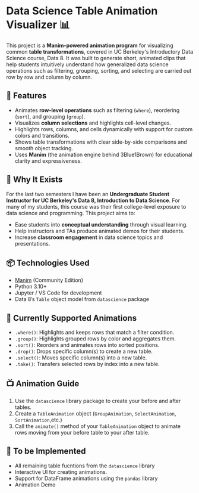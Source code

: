 # Data Science Table Animation Visualizer 📊

This project is a **Manim-powered animation program** for visualizing common **table transformations**, covered in UC Berkeley's Introductory Data Science course, Data 8. It was built to generate short, animated clips that help students intuitively understand how generalized data science operations such as filtering, grouping, sorting, and selecting are carried out row by row and column by column.

## 🚀 Features

- Animates **row-level operations** such as filtering (`where`), reordering (`sort`), and grouping (`group`).
- Visualizes **column selections** and highlights cell-level changes.
- Highlights rows, columns, and cells dynamically with support for custom colors and transitions.
- Shows table transformations with clear side-by-side comparisons and smooth object tracking.
- Uses **Manim** (the animation engine behind 3Blue1Brown) for educational clarity and expressiveness.

## 🧠 Why It Exists

For the last two semesters I have been an **Undergraduate Student Instructor for UC Berkeley's Data 8, Introduction to Data Science**. For many of my students, this course was their first college-level exposure to data science and programming. This project aims to:
- Ease students into **conceptual understanding** through visual learning.
- Help instructors and TAs produce animated demos for their students.
- Increase **classroom engagement** in data science topics and presentations.

## 📦 Technologies Used

- [Manim](https://docs.manim.community/en/stable/) (Community Edition)
- Python 3.10+
- Jupyter / VS Code for development
- Data 8’s `Table` object model from `datascience` package

## 📁 Currently Supported Animations

- `.where()`: Highlights and keeps rows that match a filter condition.
- `.group()`: Highlights grouped rows by color and aggregates them.
- `.sort()`: Reorders and animates rows into sorted positions.
- `.drop()`: Drops specific column(s) to create a new table.
- `.select()`: Moves specific column(s) into a new table.
- `.take()`: Transfers selected rows by index into a new table.

## 📺 Animation Guide

1) Use the `datascience` library package to create your before and after tables.
2) Create a `TableAnimation` object (`GroupAnimation`, `SelectAnimation`, `SortAnimation`,etc.)
3) Call the `animate()` method of your `TableAnimation` object to animate rows moving from your before table to your after table.


## 🔧 To be Implemented
- All remaining table fucntions from the `datascience` library
- Interactive UI for creating animations.
- Support for DataFrame animations using the `pandas` library
- Animation Demo
